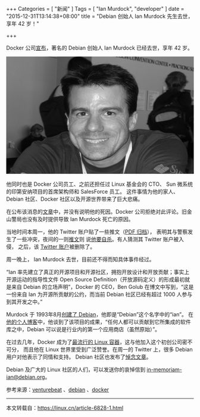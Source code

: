 +++
Categories = [ "新闻" ]
Tags = [ "Ian Murdock", "developer" ]
date = "2015-12-31T13:14:38+08:00"
title = "Debian 创始人 Ian Murdock 先生去世，享年 42 岁！"

+++

Docker 公司[宣布](http://blog.docker.com/2015/12/ian-murdock/)，著名的 Debian 创始人 Ian Murdock 已经去世，享年 42 岁。
<!--more-->

![ian-murdock](/images/debian-founder-and-docker-employee-ian-murdock-has-died-at-42.jpg "Ian Murdock")

他同时也是 Docker 公司员工、之前还担任过 Linux 基金会的 CTO、 Sun 微系统的印第安纳项目的首席架构师和 SalesForce 员工。
这件事情为他的家人、Debian 社区、Docker 社区以及开源世界带来了巨大悲痛。

在公布该消息的[文章](http://blog.docker.com/2015/12/ian-murdock/)中，并没有说明他的死因。Docker 公司拒绝对此评论。旧金山警局也没有及时提供导致  Ian Murdock  死亡的原因。

当地时间本周一，他的 Twitter 账户贴了一些推文（[PDF 归档](https://img.sauf.ca/pictures/2015-12-29/c12fc3b2278596da4a26edd4a41f3373.pdf)），
表明其与警察发生了一些冲突，夜间的一则[推文](http://webcache.googleusercontent.com/search?q=cache:umvcoAjl8SIJ:https://twitter.com/imurdock/status/681598929205526528+&cd=1&hl=en&ct=clnk&gl=us)则
说[他要自杀](https://linux.cn/article-6818-1.html)。有人猜测其 Twitter 账户被入侵，
之后，该 [Twitter 账户](https://twitter.com/imurdock)被删除了。

周一晚上， Ian Murdock  去世，目前还不得而知具体事件经过。

“Ian 率先建立了真正的开源项目和开源社区，拥抱开放设计和开放贡献；事实上开源运动的指导性文件 Open Source Definition（开放源码定义）的形成最初就是来自 Debian 的立场声明”，Docker 的 CEO，Ben Golub 在博文中写到，“这是一份来自 Ian 为开源所贡献的公约，而当前 Debian 社区已经有超过 1000 人参与到其开发之中。”

Murdock 于 1993年8月[创建了 Debian](ianmurdock.com/post/how-i-came-to-find-linux/)，他即是“Debian”这个名字中的“ian”。
在[他的个人博客](http://ianmurdock.com/)中，他谈到了该项目的成果，“任何人都可以贡献到它所集成的软件库之中，Debian 可以说是行业内的第一个应用商店（虽然原始）”。

在过去几年，Docker 成为了[最流行的 Linux 容器](http://venturebeat.com/2015/04/14/docker-raises-95m-led-by-insight-venture-partners/)，这与他加入这个初创公司密不可分，
而且他在 Linux 世界里受到广泛赞誉。在周一的 Twitter 上，很多 Debian 用户对他表示了同情和支持。
Debian 社区也发布了[悼念文章](https://bits.debian.org/2015/12/mourning-ian-murdock.html)。

Debian 及广大的 Linux 社区的人们，可以发送你的哀悼信到 <in-memoriam-ian@debian.org>。

 参考来源：[venturebeat](http://venturebeat.com/2015/12/30/debian-founder-and-docker-employee-ian-murdock-has-died-at-42/)
 、[debian](https://bits.debian.org/2015/12/mourning-ian-murdock.html)
 、[docker](blog.docker.com/2015/12/ian-murdock/)

***
本文转载自：<https://linux.cn/article-6828-1.html>

